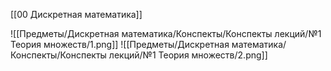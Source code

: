 [[00 Дискретная математика]]

![[Предметы/Дискретная математика/Конспекты/Конспекты лекций/№1 Теория множеств/1.png]]
![[Предметы/Дискретная математика/Конспекты/Конспекты лекций/№1 Теория множеств/2.png]]